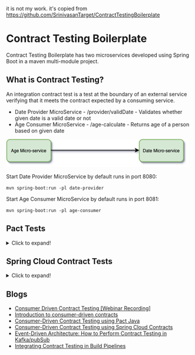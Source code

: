 it is not my work. it's copied from https://github.com/SrinivasanTarget/ContractTestingBoilerplate


# Contract Testing Boilerplate

Contract Testing Boilerplate has two microservices developed using Spring Boot in a maven multi-module project.

## What is Contract Testing?
An integration contract test is a test at the boundary of an external service verifying that it meets the contract expected by a consuming service.

  - Date Provider MicroService - /provider/validDate - Validates whether given date is a valid date or not
  - Age Consumer MicroService - /age-calculate - Returns age of a person based on given date
  
  
![Microservices](images/microservices.png)

Start Date Provider MicroService by default runs in port 8080: 

```shell script
mvn spring-boot:run -pl date-provider
```

Start Age Consumer MicroService by default runs in port 8081: 

```shell script
mvn spring-boot:run -pl age-consumer
```

## Pact Tests
<details>
<summary>Click to expand!</summary>

Pact is a contract testing tool. Contract testing is a way to ensure that services (such as an API provider and a client) can communicate with each other. Without contract testing, the only way to know that services can communicate is by using expensive and brittle integration tests.

### Run Consumer contract Tests
```shell script
mvn clean test -pl age-consumer
```

Generated Pact file:
```json
{
  "provider": {
    "name": "dateProvider"
  },
  "consumer": {
    "name": "ageConsumer"
  },
  "interactions": [
    {
      "description": "valid date from provider",
      "request": {
        "method": "GET",
        "path": "/provider/validDate",
        "query": {
          "date": [
            "2001-02-03"
          ]
        },
        "matchingRules": {
          "query": {
            "date": {
              "matchers": [
                {
                  "match": "date",
                  "date": "2001-02-03"
                }
              ],
              "combine": "AND"
            }
          }
        },
        "generators": {
          "body": {
            "date": {
              "type": "Date",
              "format": "2001-02-03"
            }
          }
        }
      },
      "response": {
        "status": 200,
        "headers": {
          "content-type": "application/json",
          "Content-Type": "application/json; charset=UTF-8"
        },
        "body": {
          "month": 8,
          "year": 2000,
          "isValidDate": true,
          "day": 3
        },
        "matchingRules": {
          "body": {
            "$.year": {
              "matchers": [
                {
                  "match": "number"
                }
              ],
              "combine": "AND"
            },
            "$.month": {
              "matchers": [
                {
                  "match": "number"
                }
              ],
              "combine": "AND"
            },
            "$.day": {
              "matchers": [
                {
                  "match": "number"
                }
              ],
              "combine": "AND"
            },
            "$.isValidDate": {
              "matchers": [
                {
                  "match": "type"
                }
              ],
              "combine": "AND"
            }
          },
          "header": {
            "Content-Type": {
              "matchers": [
                {
                  "match": "regex",
                  "regex": "application/json(;\\s?charset=[\\w\\-]+)?"
                }
              ],
              "combine": "AND"
            }
          }
        }
      },
      "providerStates": [
        {
          "name": ""
        }
      ]
    }
  ],
  "metadata": {
    "pactSpecification": {
      "version": "3.0.0"
    },
    "pact-jvm": {
      "version": "4.0.9"
    }
  }
}
```

### Start Pact Broker at default port `:8282`
```dockerfile
docker-compose up -d
```

### Publish Pact Files in Pact Broker
```shell script
$ cd age-consumer
$ mvn pact:publish
```

### Verify Pacts in Pact Broker at Provider side
```shell script
mvn clean -Dtest=PactAgeProviderTest test -pl date-provider
```

![Pact Broker](images/PactBroker.png)

</details>

## Spring Cloud Contract Tests
<details>
<summary>Click to expand!</summary>

Spring Cloud Contract is an umbrella project holds solutions to help users implement contract tests. It has two main modules:

* Spring Cloud Contract Verifier, which is used mainly by the producer side.
* Spring Cloud Contract Stub Runner, which is used by the consumer side.

</details>

## Blogs

* [Consumer Driven Contract Testing [Webinar Recording]](https://blog.testproject.io/2020/06/15/consumer-driven-contract-testing-the-ultimate-guide-to-testing-microservices/)
* [Introduction to consumer-driven contracts](https://blog.testproject.io/2020/04/27/introduction-to-consumer-contract-testing/)
* [Consumer-Driven Contract Testing using Pact Java](https://blog.testproject.io/2020/05/27/consumer-driven-contract-testing-using-pact-java/)
* [Consumer-Driven Contract Testing using Spring Cloud Contracts](https://blog.testproject.io/2020/05/20/consumer-driven-contract-testing-using-spring-cloud-contract/)
* [Event-Driven Architecture: How to Perform Contract Testing in Kafka/pubSub](https://blog.testproject.io/2020/06/03/event-driven-architecture-how-to-perform-contract-testing-in-kafka-pubsub/)
* [Integrating Contract Testing in Build Pipelines](https://blog.testproject.io/2020/06/09/integrating-consumer-contract-testing-in-build-pipelines/)
